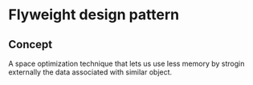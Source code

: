 ﻿# Flyweight design pattern

## Concept

A space optimization technique that lets us use less memory by strogin externally the data associated with similar object.